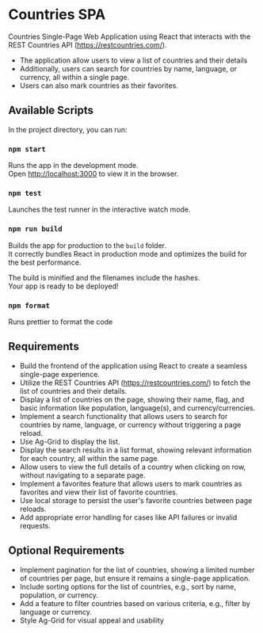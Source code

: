 # Countries SPA

Countries Single-Page Web Application using React that interacts with the REST Countries API
(https://restcountries.com/).

- The application allow users to view a list of countries and their details
- Additionally, users can search for countries by name, language, or currency, all within a single page.
- Users can also mark countries as their favorites.

## Available Scripts

In the project directory, you can run:

### `npm start`

Runs the app in the development mode.\
Open [http://localhost:3000](http://localhost:3000) to view it in the browser.

### `npm test`

Launches the test runner in the interactive watch mode.

### `npm run build`

Builds the app for production to the `build` folder.\
It correctly bundles React in production mode and optimizes the build for the best performance.

The build is minified and the filenames include the hashes.\
Your app is ready to be deployed!

### `npm format`

Runs prettier to format the code

## Requirements

- Build the frontend of the application using React to create a seamless single-page experience.
- Utilize the REST Countries API (https://restcountries.com/) to fetch the list of countries and their details.
- Display a list of countries on the page, showing their name, flag, and basic information like population,
  language(s), and currency/currencies.
- Implement a search functionality that allows users to search for countries by name, language, or currency
  without triggering a page reload.
- Use Ag-Grid to display the list.
- Display the search results in a list format, showing relevant information for each country, all within the same
  page.
- Allow users to view the full details of a country when clicking on row, without navigating to a separate page.
- Implement a favorites feature that allows users to mark countries as favorites and view their list of favorite
  countries.
- Use local storage to persist the user's favorite countries between page reloads.
- Add appropriate error handling for cases like API failures or invalid requests.

## Optional Requirements

- Implement pagination for the list of countries, showing a limited number of countries per page, but ensure it
  remains a single-page application.
- Include sorting options for the list of countries, e.g., sort by name, population, or currency.
- Add a feature to filter countries based on various criteria, e.g., filter by language or currency.
- Style Ag-Grid for visual appeal and usability
